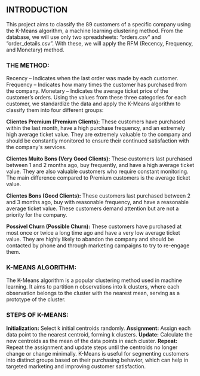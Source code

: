 ## INTRODUCTION

This project aims to classify the 89 customers of a specific company using the K-Means algorithm, a machine learning clustering method. From the database, we will use only two spreadsheets: “orders.csv” and “order_details.csv”. With these, we will apply the RFM (Recency, Frequency, and Monetary) method.

### **THE METHOD:**
Recency – Indicates when the last order was made by each customer.
Frequency – Indicates how many times the customer has purchased from the company.
Monetary – Indicates the average ticket price of the customer’s orders.
Using the values from these three categories for each customer, we standardize the data and apply the K-Means algorithm to classify them into four different groups:

**Clientes Premium (Premium Clients):** These customers have purchased within the last month, have a high purchase frequency, and an extremely high average ticket value. They are extremely valuable to the company and should be constantly monitored to ensure their continued satisfaction with the company's services.

**Clientes Muito Bons (Very Good Clients):** These customers last purchased between 1 and 2 months ago, buy frequently, and have a high average ticket value. They are also valuable customers who require constant monitoring. The main difference compared to Premium customers is the average ticket value.

**Clientes Bons (Good Clients):** These customers last purchased between 2 and 3 months ago, buy with reasonable frequency, and have a reasonable average ticket value. These customers demand attention but are not a priority for the company.

**Possível Churn (Possible Churn):** These customers have purchased at most once or twice a long time ago and have a very low average ticket value. They are highly likely to abandon the company and should be contacted by phone and through marketing campaigns to try to re-engage them.

### **K-MEANS ALGORITHM:**
The K-Means algorithm is a popular clustering method used in machine learning. It aims to partition n observations into k clusters, where each observation belongs to the cluster with the nearest mean, serving as a prototype of the cluster.

### **STEPS OF K-MEANS:**

**Initialization:** Select k initial centroids randomly.
**Assignment:** Assign each data point to the nearest centroid, forming k clusters.
**Update:** Calculate the new centroids as the mean of the data points in each cluster.
**Repeat:** Repeat the assignment and update steps until the centroids no longer change or change minimally.
K-Means is useful for segmenting customers into distinct groups based on their purchasing behavior, which can help in targeted marketing and improving customer satisfaction.
